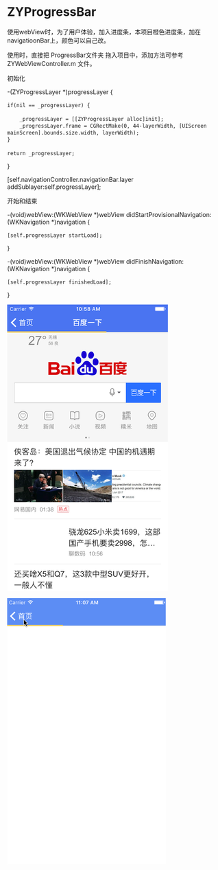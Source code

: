 # ZYProgressBar

使用webView时，为了用户体验，加入进度条，本项目橙色进度条，加在 navigatioonBar上，颜色可以自己改。

使用时，直接把 ProgressBar文件夹 拖入项目中，添加方法可参考 ZYWebViewController.m 文件。

初始化

-(ZYProgressLayer *)progressLayer {

    if(nil == _progressLayer) {

        _progressLayer = [[ZYProgressLayer alloc]init];
        _progressLayer.frame = CGRectMake(0, 44-layerWidth, [UIScreen mainScreen].bounds.size.width, layerWidth);
    }

    return _progressLayer;
}

[self.navigationController.navigationBar.layer addSublayer:self.progressLayer];


开始和结束

-(void)webView:(WKWebView *)webView didStartProvisionalNavigation:(WKNavigation *)navigation {

    [self.progressLayer startLoad];
}

-(void)webView:(WKWebView *)webView didFinishNavigation:(WKNavigation *)navigation {

    [self.progressLayer finishedLoad];

}

![image](https://github.com/zhouyangyng/ZYProgressBar/blob/master/image/000.png)

![image](https://github.com/zhouyangyng/ZYProgressBar/blob/master/image/111.gif)



